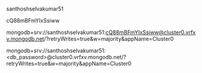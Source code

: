santhoshselvakumar51

cQ88mBFmYIxSsiww

mongodb+srv://santhoshselvakumar51:cQ88mBFmYIxSsiww@cluster0.vrfxv.mongodb.net/?retryWrites=true&w=majority&appName=Cluster0

mongodb+srv://santhoshselvakumar51:<db_password>@cluster0.vrfxv.mongodb.net/?retryWrites=true&w=majority&appName=Cluster0